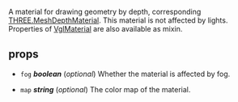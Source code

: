 A material for drawing geometry by depth, corresponding [THREE.MeshDepthMaterial](https://threejs.org/docs/index.html#api/materials/MeshDepthMaterial). This material is not affected by lights. Properties of [VglMaterial](vgl-material) are also available as mixin. 



## props 
- `fog` ***boolean*** (*optional*) 
Whether the material is affected by fog. 

- `map` ***string*** (*optional*) 
The color map of the material. 



